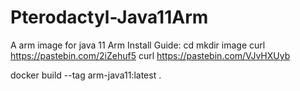 # Pterodactyl-Java11Arm
A arm image for java 11 Arm
Install Guide: 
cd
mkdir image
curl https://pastebin.com/2iZehuf5
curl https://pastebin.com/VJvHXUyb



docker build --tag arm-java11:latest .
